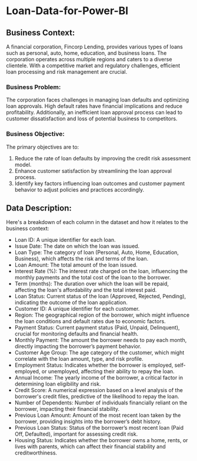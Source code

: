 # Loan-Data-for-Power-BI
## Business Context:

A financial corporation, Fincorp Lending, provides various types of loans such as personal, auto, home, education, and business loans. The corporation operates across multiple regions and caters to a diverse clientele. With a competitive market and regulatory challenges, efficient loan processing and risk management are crucial.

### Business Problem:

The corporation faces challenges in managing loan defaults and optimizing loan approvals. High default rates have financial implications and reduce profitability. Additionally, an inefficient loan approval process can lead to customer dissatisfaction and loss of potential business to competitors.

### Business Objective:

The primary objectives are to:

1. Reduce the rate of loan defaults by improving the credit risk assessment model.
2. Enhance customer satisfaction by streamlining the loan approval process.
3. Identify key factors influencing loan outcomes and customer payment behavior to adjust policies and practices accordingly.
## Data Description:

Here's a breakdown of each column in the dataset and how it relates to the business context:

- Loan ID: A unique identifier for each loan.
- Issue Date: The date on which the loan was issued.
- Loan Type: The category of loan (Personal, Auto, Home, Education, Business), which affects the risk and terms of the loan.
- Loan Amount: The total amount of the loan issued.
- Interest Rate (%): The interest rate charged on the loan, influencing the monthly payments and the total cost of the loan to the borrower.
- Term (months): The duration over which the loan will be repaid, affecting the loan's affordability and the total interest paid.
- Loan Status: Current status of the loan (Approved, Rejected, Pending), indicating the outcome of the loan application.
- Customer ID: A unique identifier for each customer.
- Region: The geographical region of the borrower, which might influence the loan conditions and default rates due to economic factors.
- Payment Status: Current payment status (Paid, Unpaid, Delinquent), crucial for monitoring defaults and financial health.
- Monthly Payment: The amount the borrower needs to pay each month, directly impacting the borrower’s payment behavior.
- Customer Age Group: The age category of the customer, which might correlate with the loan amount, type, and risk profile.
- Employment Status: Indicates whether the borrower is employed, self-employed, or unemployed, affecting their ability to repay the loan.
- Annual Income: The yearly income of the borrower, a critical factor in determining loan eligibility and risk.
- Credit Score: A numerical expression based on a level analysis of the borrower's credit files, predictive of the likelihood to repay the loan.
- Number of Dependents: Number of individuals financially reliant on the borrower, impacting their financial stability.
- Previous Loan Amount: Amount of the most recent loan taken by the borrower, providing insights into the borrower’s debt history.
- Previous Loan Status: Status of the borrower’s most recent loan (Paid Off, Defaulted), important for assessing credit risk.
- Housing Status: Indicates whether the borrower owns a home, rents, or lives with parents, which can affect their financial stability and creditworthiness.
